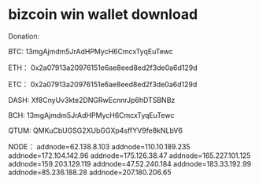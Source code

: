 # bizcoin win wallet download

Donation:

BTC:
13mgAjmdm5JrAdHPMycH6CmcxTyqEuTewc

ETH：
0x2a07913a20976151e6ae8eed8ed2f3de0a6d129d

ETC：
0x2a07913a20976151e6ae8eed8ed2f3de0a6d129d

DASH:
Xf8CnyUv3kte2DNGRwEcnnrJp6hDTSBNBz

BCH:
13mgAjmdm5JrAdHPMycH6CmcxTyqEuTewc

QTUM:
QMKuCbUGSG2XUbGGXp4sffYV9fe8kNLbV6

NODE：
addnode=62.138.8.103
addnode=110.10.189.235
addnode=172.104.142.96
addnode=175.126.38.47
addnode=165.227.101.125
addnode=159.203.129.119
addnode=47.52.240.184
addnode=183.33.192.99
addnode=85.236.188.28
addnode=207.180.206.65
